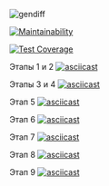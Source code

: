 ![gendiff](https://github.com/Makso-87/frontend-project-lvl2/workflows/gendiff/badge.svg)

[![Maintainability](https://api.codeclimate.com/v1/badges/6b47bcb8e270cb4e207a/maintainability)](https://codeclimate.com/github/Makso-87/frontend-project-lvl2/maintainability)

[![Test Coverage](https://api.codeclimate.com/v1/badges/6b47bcb8e270cb4e207a/test_coverage)](https://codeclimate.com/github/Makso-87/frontend-project-lvl2/test_coverage)

Этапы 1 и 2
[![asciicast](https://asciinema.org/a/vHaJKBJk9Lb7UhjAEksDqcjlU.svg)](https://asciinema.org/a/vHaJKBJk9Lb7UhjAEksDqcjlU)

Этапы 3 и 4
[![asciicast](https://asciinema.org/a/xCU0dusm2ai5ph1qj6dVWwSqT.svg)](https://asciinema.org/a/xCU0dusm2ai5ph1qj6dVWwSqT)

Этап 5
[![asciicast](https://asciinema.org/a/PpH2XsDlSdss2kKvqBQ3fJcrE.svg)](https://asciinema.org/a/PpH2XsDlSdss2kKvqBQ3fJcrE)

Этап 6
[![asciicast](https://asciinema.org/a/OBABi61AOsGNjNbfSkGePXPs4.svg)](https://asciinema.org/a/OBABi61AOsGNjNbfSkGePXPs4)

Этап 7
[![asciicast](https://asciinema.org/a/KKqaMW7drNOBd5m7h7ScoTkdG.svg)](https://asciinema.org/a/KKqaMW7drNOBd5m7h7ScoTkdG)

Этап 8
[![asciicast](https://asciinema.org/a/nzjpr6N50OwZLVMFq7fR7zQd4.svg)](https://asciinema.org/a/nzjpr6N50OwZLVMFq7fR7zQd4)

Этап 9
[![asciicast](https://asciinema.org/a/Yc1VaHYfF5Pl0iclELZslahX4.svg)](https://asciinema.org/a/Yc1VaHYfF5Pl0iclELZslahX4)